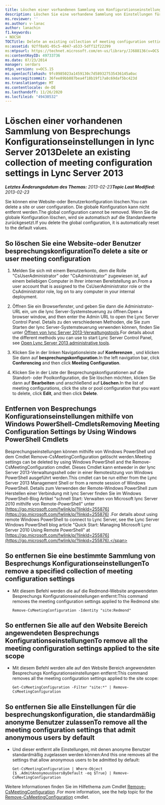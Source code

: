 ```yaml
---
title: Löschen einer vorhandenen Sammlung von Konfigurationseinstellungen für Besprechungen
description: Löschen Sie eine vorhandene Sammlung von Einstellungen für die besprechungskonfiguration.
ms.reviewer: ''
ms.author: v-lanac
author: lanachin
f1.keywords:
- NOCSH
TOCTitle: Delete an existing collection of meeting configuration settings
ms:assetid: 92ff8a91-05c5-4047-a533-5dff12f22299
ms:mtpsurl: https://technet.microsoft.com/en-us/library/JJ688136(v=OCS.15)
ms:contentKeyID: 49733736
ms.date: 07/23/2014
manager: serdars
mtps_version: v=OCS.15
ms.openlocfilehash: 9fc0985023a1459130c7d589327535436145a0ac
ms.sourcegitcommit: 36fee89bb887bea4f18b19f17a8c69daf5bc423d
ms.translationtype: MT
ms.contentlocale: de-DE
ms.lasthandoff: 11/26/2020
ms.locfileid: "49430532"
---
```

# <a name="delete-an-existing-collection-of-meeting-configuration-settings-in-lync-server-2013"></a><span data-ttu-id="fc933-103">Löschen einer vorhandenen Sammlung von Besprechungs Konfigurationseinstellungen in lync Server 2013</span><span class="sxs-lookup"><span data-stu-id="fc933-103">Delete an existing collection of meeting configuration settings in Lync Server 2013</span></span>

<div data-xmlns="http://www.w3.org/1999/xhtml">

<div class="topic" data-xmlns="http://www.w3.org/1999/xhtml" data-msxsl="urn:schemas-microsoft-com:xslt" data-cs="https://msdn.microsoft.com/">

<div data-asp="https://msdn2.microsoft.com/asp">



</div>

<div id="mainSection">

<div id="mainBody"><span data-ttu-id="fc933-104">

<span> </span></span><span class="sxs-lookup"><span data-stu-id="fc933-104">

<span> </span></span></span>

<span data-ttu-id="fc933-105">_**Letztes Änderungsdatum des Themas:** 2013-02-23_</span><span class="sxs-lookup"><span data-stu-id="fc933-105">_**Topic Last Modified:** 2013-02-23_</span></span>

<span data-ttu-id="fc933-106">Sie können eine Website-oder Benutzerkonfiguration löschen.</span><span class="sxs-lookup"><span data-stu-id="fc933-106">You can delete a site or user configuration.</span></span> <span data-ttu-id="fc933-107">Die globale Konfiguration kann nicht entfernt werden.</span><span class="sxs-lookup"><span data-stu-id="fc933-107">The global configuration cannot be removed.</span></span> <span data-ttu-id="fc933-108">Wenn Sie die globale Konfiguration löschen, wird sie automatisch auf die Standardwerte zurückgesetzt.</span><span class="sxs-lookup"><span data-stu-id="fc933-108">If you delete the global configuration, it is automatically reset to the default values.</span></span>

<div>

## <a name="to-delete-a-site-or-user-meeting-configuration"></a><span data-ttu-id="fc933-109">So löschen Sie eine Website-oder Benutzer besprechungskonfiguration</span><span class="sxs-lookup"><span data-stu-id="fc933-109">To delete a site or user meeting configuration</span></span>

1.  <span data-ttu-id="fc933-110">Melden Sie sich mit einem Benutzerkonto, dem die Rolle "CsUserAdministrator" oder "CsAdministrator" zugewiesen ist, auf einem beliebigen Computer in Ihrer internen Bereitstellung an.</span><span class="sxs-lookup"><span data-stu-id="fc933-110">From a user account that is assigned to the CsUserAdministrator role or the CsAdministrator role, log on to any computer in your internal deployment.</span></span>

2.  <span data-ttu-id="fc933-111">Öffnen Sie ein Browserfenster, und geben Sie dann die Administrator-URL ein, um die lync Server-Systemsteuerung zu öffnen.</span><span class="sxs-lookup"><span data-stu-id="fc933-111">Open a browser window, and then enter the Admin URL to open the Lync Server Control Panel.</span></span> <span data-ttu-id="fc933-112">Details zu den verschiedenen Methoden, die Sie zum Starten der lync Server-Systemsteuerung verwenden können, finden Sie unter [Öffnen von lync Server 2013-Verwaltungstools](lync-server-2013-open-lync-server-administrative-tools.md).</span><span class="sxs-lookup"><span data-stu-id="fc933-112">For details about the different methods you can use to start Lync Server Control Panel, see [Open Lync Server 2013 administrative tools](lync-server-2013-open-lync-server-administrative-tools.md).</span></span>

3.  <span data-ttu-id="fc933-113">Klicken Sie in der linken Navigationsleiste auf **Konferenzen** , und klicken Sie dann auf **besprechungskonfiguration**.</span><span class="sxs-lookup"><span data-stu-id="fc933-113">In the left navigation bar, click **Conferencing** and then click **Meeting Configuration**.</span></span>

4.  <span data-ttu-id="fc933-114">Klicken Sie in der Liste der Besprechungskonfigurationen auf die Standort- oder Poolkonfiguration, die Sie löschen möchten, klicken Sie dann auf **Bearbeiten** und anschließend auf **Löschen**.</span><span class="sxs-lookup"><span data-stu-id="fc933-114">In the list of meeting configurations, click the site or pool configuration that you want to delete, click **Edit**, and then click **Delete**.</span></span>

</div>

<div>

## <a name="removing-meeting-configuration-settings-by-using-windows-powershell-cmdlets"></a><span data-ttu-id="fc933-115">Entfernen von Besprechungs Konfigurationseinstellungen mithilfe von Windows PowerShell-Cmdlets</span><span class="sxs-lookup"><span data-stu-id="fc933-115">Removing Meeting Configuration Settings by Using Windows PowerShell Cmdlets</span></span>

<span data-ttu-id="fc933-116">Besprechungseinstellungen können mithilfe von Windows PowerShell und dem Cmdlet Remove-CsMeetingConfiguration gelöscht werden.</span><span class="sxs-lookup"><span data-stu-id="fc933-116">Meeting settings can be deleted by using Windows PowerShell and the Remove-CsMeetingConfiguration cmdlet.</span></span> <span data-ttu-id="fc933-117">Dieses Cmdlet kann entweder in der lync Server 2013-Verwaltungsshell oder in einer Remotesitzung von Windows PowerShell ausgeführt werden.</span><span class="sxs-lookup"><span data-stu-id="fc933-117">This cmdlet can be run either from the Lync Server 2013 Management Shell or from a remote session of Windows PowerShell.</span></span> <span data-ttu-id="fc933-118">Details zum Verwenden der Remote-Windows PowerShell zum Herstellen einer Verbindung mit lync Server finden Sie im Windows PowerShell-Blog Artikel "schnell Start: Verwalten von Microsoft lync Server 2010 mithilfe von Remote-PowerShell" unter [https://go.microsoft.com/fwlink/p/?linkId=255876](https://go.microsoft.com/fwlink/p/?linkid=255876) .</span><span class="sxs-lookup"><span data-stu-id="fc933-118">For details about using remote Windows PowerShell to connect to Lync Server, see the Lync Server Windows PowerShell blog article "Quick Start: Managing Microsoft Lync Server 2010 Using Remote PowerShell" at [https://go.microsoft.com/fwlink/p/?linkId=255876](https://go.microsoft.com/fwlink/p/?linkid=255876).</span></span>

<div>

## <a name="to-remove-a-specified-collection-of-meeting-configuration-settings"></a><span data-ttu-id="fc933-119">So entfernen Sie eine bestimmte Sammlung von Besprechungs Konfigurationseinstellungen</span><span class="sxs-lookup"><span data-stu-id="fc933-119">To remove a specified collection of meeting configuration settings</span></span>

  - <span data-ttu-id="fc933-120">Mit diesem Befehl werden die auf die Redmond-Website angewendeten Besprechungs Konfigurationseinstellungen entfernt:</span><span class="sxs-lookup"><span data-stu-id="fc933-120">This command removes the meeting configuration settings applied to the Redmond site:</span></span>
    
        Remove-CsMeetingConfiguration -Identity "site:Redmond"

</div>

<div>

## <a name="to-remove-all-the-meeting-configuration-settings-applied-to-the-site-scope"></a><span data-ttu-id="fc933-121">So entfernen Sie alle auf den Website Bereich angewendeten Besprechungs Konfigurationseinstellungen</span><span class="sxs-lookup"><span data-stu-id="fc933-121">To remove all the meeting configuration settings applied to the site scope</span></span>

  - <span data-ttu-id="fc933-122">Mit diesem Befehl werden alle auf den Website Bereich angewendeten Besprechungs Konfigurationseinstellungen entfernt:</span><span class="sxs-lookup"><span data-stu-id="fc933-122">This command removes all the meeting configuration settings applied to the site scope:</span></span>
    
        Get-CsMeetingConfiguration -Filter "site:*" | Remove-CsMeetingConfiguration

</div>

<div>

## <a name="to-remove-all-the-meeting-configuration-settings-that-admit-anonymous-users-by-default"></a><span data-ttu-id="fc933-123">So entfernen Sie alle Einstellungen für die besprechungskonfiguration, die standardmäßig anonyme Benutzer zulassen</span><span class="sxs-lookup"><span data-stu-id="fc933-123">To remove all the meeting configuration settings that admit anonymous users by default</span></span>

  - <span data-ttu-id="fc933-124">Und dieser entfernt alle Einstellungen, mit denen anonyme Benutzer standardmäßig zugelassen werden können:</span><span class="sxs-lookup"><span data-stu-id="fc933-124">And this one removes all the settings that allow anonymous users to be admitted by default:</span></span>
    
        Get-CsMeetingConfiguration | Where-Object {$_.AdmitAnonymousUsersByDefault -eq $True} | Remove-CsMeetingConfiguration

</div>

<span data-ttu-id="fc933-125">Weitere Informationen finden Sie im Hilfethema zum Cmdlet [Remove-CsMeetingConfiguration](https://technet.microsoft.com/library/Gg412775(v=OCS.15)) .</span><span class="sxs-lookup"><span data-stu-id="fc933-125">For more information, see the help topic for the [Remove-CsMeetingConfiguration](https://technet.microsoft.com/library/Gg412775(v=OCS.15)) cmdlet.</span></span>

<span data-ttu-id="fc933-126"></div>

</div>

<span> </span>

</div>

</div>

</span><span class="sxs-lookup"><span data-stu-id="fc933-126"></div>

</div>

<span> </span>

</div>

</div>

</span></span></div>

